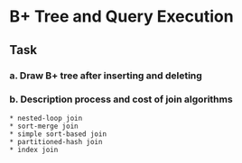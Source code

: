 # B+ Tree and Query Execution

## Task

### a. Draw B+ tree after inserting and deleting

### b. Description process and cost of join algorithms

    * nested-loop join
    * sort-merge join
    * simple sort-based join
    * partitioned-hash join
    * index join
    
  
